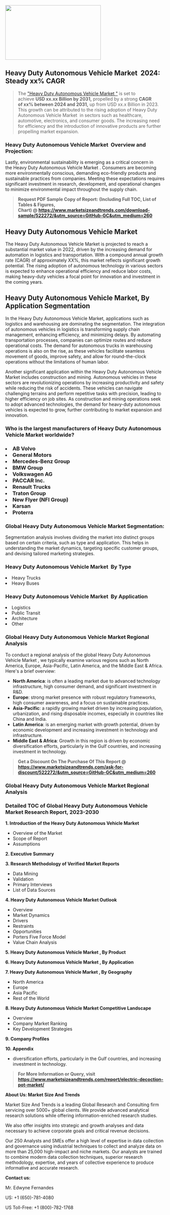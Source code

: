 <p><img class="alignnone size-medium wp-image-20088" src="https://ffe5etoiles.com/wp-content/uploads/2024/12/MST1-300x171.png" alt="" width="300" height="171" /></p><h2 id="ember46" class="ember-view reader-text-block__heading-2">Heavy Duty Autonomous Vehicle Market &nbsp;2024: Steady&nbsp;xx% CAGR</h2><blockquote id="ember47" class="ember-view reader-text-block__blockquote">The&nbsp;<a class="app-aware-link " href="https://www.marketsizeandtrends.com/download-sample/522272/&utm_source=GitHub-GC&utm_medium=260" target="_blank" data-test-app-aware-link="">"Heavy Duty Autonomous Vehicle Market "</a>&nbsp;is set to achieve&nbsp;<strong>USD&nbsp;xx.xx&nbsp;Billion by 2031,</strong>&nbsp;propelled by a strong&nbsp;<strong>CAGR of&nbsp;xx% between 2024 and 2031,</strong>&nbsp;up from USD xx.x Billion in 2023. This growth can be attributed to the rising adoption of&nbsp;Heavy Duty Autonomous Vehicle Market &nbsp;in sectors such as healthcare, automotive, electronics, and consumer goods. The increasing need for efficiency and the introduction of innovative products are further propelling market expansion.</blockquote><h3 id="ember48" class="ember-view reader-text-block__heading-3">Heavy Duty Autonomous Vehicle Market &nbsp;Overview and Projection:</h3><p id="ember49" class="ember-view reader-text-block__paragraph">Lastly, environmental sustainability is emerging as a critical concern in the&nbsp;Heavy Duty Autonomous Vehicle Market . Consumers are becoming more environmentally conscious, demanding eco-friendly products and sustainable practices from companies. Meeting these expectations requires significant investment in research, development, and operational changes to minimize environmental impact throughout the supply chain.</p><blockquote id="ember50" class="ember-view reader-text-block__blockquote"><strong>Request PDF Sample Copy of Report: (Including Full TOC, List of Tables &amp; Figures, Chart)&nbsp;@&nbsp;<strong><a href="https://www.marketsizeandtrends.com/download-sample/522272/&utm_source=GitHub-GC&utm_medium=260" target="_blank">https://www.marketsizeandtrends.com/download-sample/522272/&utm_source=GitHub-GC&utm_medium=260</a></strong></strong></blockquote><h3 class=""> <h2>Heavy Duty Autonomous Vehicle Market</h2><p>The Heavy Duty Autonomous Vehicle Market is projected to reach a substantial market value in 2022, driven by the increasing demand for automation in logistics and transportation. With a compound annual growth rate (CAGR) of approximately XX%, this market reflects significant growth potential. The rising adoption of autonomous technology in various sectors is expected to enhance operational efficiency and reduce labor costs, making heavy-duty vehicles a focal point for innovation and investment in the coming years.</p><h2>Heavy Duty Autonomous Vehicle Market, By Application Segmentation</h2><p>In the Heavy Duty Autonomous Vehicle Market, applications such as logistics and warehousing are dominating the segmentation. The integration of autonomous vehicles in logistics is transforming supply chain management, enhancing efficiency, and minimizing delays. By automating transportation processes, companies can optimize routes and reduce operational costs. The demand for autonomous trucks in warehousing operations is also on the rise, as these vehicles facilitate seamless movement of goods, improve safety, and allow for round-the-clock operations without the limitations of human labor.</p><p>Another significant application within the Heavy Duty Autonomous Vehicle Market includes construction and mining. Autonomous vehicles in these sectors are revolutionizing operations by increasing productivity and safety while reducing the risk of accidents. These vehicles can navigate challenging terrains and perform repetitive tasks with precision, leading to higher efficiency on job sites. As construction and mining operations seek to adopt advanced technologies, the demand for heavy-duty autonomous vehicles is expected to grow, further contributing to market expansion and innovation.</p></h3><h3 id="" class="">Who is the largest manufacturers of&nbsp;Heavy Duty Autonomous Vehicle Market worldwide?</h3><h3 class=""></Li><Li>AB Volvo</Li><Li> General Motors</Li><Li> Mercedes-Benz Group</Li><Li> BMW Group</Li><Li> Volkswagen AG</Li><Li> PACCAR Inc.</Li><Li> Renault Trucks</Li><Li> Traton Group</Li><Li> New Flyer (NFI Group)</Li><Li> Karsan</Li><Li> Proterra</h3><h3 id="ember53" class="ember-view reader-text-block__heading-3">Global&nbsp;Heavy Duty Autonomous Vehicle Market Segmentation:</h3><p id="ember54" class="ember-view reader-text-block__paragraph">Segmentation analysis involves dividing the market into distinct groups based on certain criteria, such as type and application. This helps in understanding the market dynamics, targeting specific customer groups, and devising tailored marketing strategies.</p><h3 id="" class="">Heavy Duty Autonomous Vehicle Market &nbsp;By Type</h3><p></Li><Li>Heavy Trucks</Li><Li> Heavy Buses</p><h3 id="" class="">Heavy Duty Autonomous Vehicle Market &nbsp;By Application</h3><p class=""></Li><Li>Logistics</Li><Li> Public Transit</Li><Li> Architecture</Li><Li> Other</p><h3 id="ember62" class="ember-view reader-text-block__heading-3">Global Heavy Duty Autonomous Vehicle Market Regional Analysis</h3><p id="ember63" class="ember-view reader-text-block__paragraph">To conduct a regional analysis of the global Heavy Duty Autonomous Vehicle Market , we typically examine various regions such as North America, Europe, Asia-Pacific, Latin America, and the Middle East &amp; Africa. Here's a brief overview:</p><ul><li><strong>North America</strong>: is often a leading market due to advanced technology infrastructure, high consumer demand, and significant investment in R&amp;D.</li><li><strong>Europe</strong>: strong market presence with robust regulatory frameworks, high consumer awareness, and a focus on sustainable practices.</li><li><strong>Asia-Pacific</strong>: a rapidly growing market driven by increasing population, urbanization, and rising disposable incomes, especially in countries like China and India.</li><li><strong>Latin America</strong>: is an emerging market with growth potential, driven by economic development and increasing investment in technology and infrastructure.</li><li><strong>Middle East &amp; Africa</strong>: Growth in this region is driven by economic diversification efforts, particularly in the Gulf countries, and increasing investment in technology.</li></ul><blockquote id="ember61" class="ember-view reader-text-block__blockquote"><strong>Get a Discount On The Purchase Of This Report @ <strong><a href="https://html-cleaner.com/" target="">https://www.marketsizeandtrends.com/ask-for-discount/522272/&utm_source=GitHub-GC&utm_medium=260</a></strong></strong></blockquote><h3 id="ember62" class="ember-view reader-text-block__heading-3">Global Heavy Duty Autonomous Vehicle Market Regional Analysis</h3><h3 id="" class="">Detailed TOC of Global Heavy Duty Autonomous Vehicle Market Research Report, 2023-2030</h3><p id="" class=""><strong>1. Introduction of the Heavy Duty Autonomous Vehicle Market </strong></p><ul><li>Overview of the Market</li><li>Scope of Report</li><li>Assumptions</li></ul><p id="" class=""><strong>2. Executive Summary</strong></p><p id="" class=""><strong>3. Research Methodology of Verified Market Reports</strong></p><ul><li>Data Mining</li><li>Validation</li><li>Primary Interviews</li><li>List of Data Sources</li></ul><p id="" class=""><strong>4. Heavy Duty Autonomous Vehicle Market Outlook</strong></p><ul><li>Overview</li><li>Market Dynamics</li><li>Drivers</li><li>Restraints</li><li>Opportunities</li><li>Porters Five Force Model</li><li>Value Chain Analysis</li></ul><p id="" class=""><strong>5. Heavy Duty Autonomous Vehicle Market , By Product</strong></p><p id="" class=""><strong>6. Heavy Duty Autonomous Vehicle Market , By Application</strong></p><p id="" class=""><strong>7. Heavy Duty Autonomous Vehicle Market , By Geography</strong></p><ul><li>North America</li><li>Europe</li><li>Asia Pacific</li><li>Rest of the World</li></ul><p id="" class=""><strong>8. Heavy Duty Autonomous Vehicle Market Competitive Landscape</strong></p><ul><li>Overview</li><li>Company Market Ranking</li><li>Key Development Strategies</li></ul><p id="" class=""><strong>9. Company Profiles</strong></p><p id="" class=""><strong>10. Appendix</strong></p><ul><li>diversification efforts, particularly in the Gulf countries, and increasing investment in technology.</li></ul><blockquote id="ember65" class="ember-view reader-text-block__blockquote"><strong>For More Information or Query, visit <strong><strong><a href="https://html-cleaner.com/" target="">https://www.marketsizeandtrends.com/report/electric-decoction-pot-market/</a></strong></strong></strong></blockquote><p id="" class=""><strong>About Us: Market Size And Trends</strong></p><p id="" class="">Market Size And Trends is a leading Global Research and Consulting firm servicing over 5000+ global clients. We provide advanced analytical research solutions while offering information-enriched research studies.</p><p id="" class="">We also offer insights into strategic and growth analyses and data necessary to achieve corporate goals and critical revenue decisions.</p><p id="" class="">Our 250 Analysts and SMEs offer a high level of expertise in data collection and governance using industrial techniques to collect and analyze data on more than 25,000 high-impact and niche markets. Our analysts are trained to combine modern data collection techniques, superior research methodology, expertise, and years of collective experience to produce informative and accurate research.</p><p id="" class=""><strong>Contact us:</strong></p><p id="" class="">Mr. Edwyne Fernandes</p><p id="" class="">US: +1 (650)-781-4080</p><p id="" class="">US Toll-Free: +1 (800)-782-1768</p>
